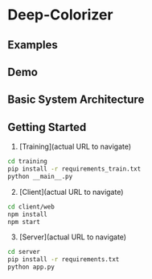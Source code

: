 # Deep-Colorizer

## Examples

## Demo

## Basic System Architecture

## Getting Started

1. [Training](actual URL to navigate)
```bash
cd training
pip install -r requirements_train.txt
python __main__.py
```

2. [Client](actual URL to navigate)
```bash
cd client/web
npm install
npm start
```

3. [Server](actual URL to navigate)
```bash
cd server
pip install -r requirements.txt
python app.py
```
